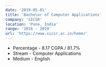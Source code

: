 ```yaml
---
date: '2019-05-01'
title: 'Bachelor of Computer Applications'
company: 'SICSR'
location: 'Pune, India'
range: '2016 - 2019'
url: 'https://www.sicsr.ac.in/home/'
---
```


- Percentage - 8.17 CGPA / 81.7%
- Stream - Computer Applications
- Medium - English
